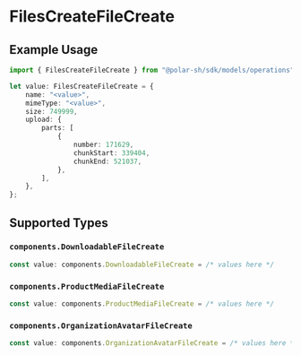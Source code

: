# FilesCreateFileCreate

## Example Usage

```typescript
import { FilesCreateFileCreate } from "@polar-sh/sdk/models/operations";

let value: FilesCreateFileCreate = {
    name: "<value>",
    mimeType: "<value>",
    size: 749999,
    upload: {
        parts: [
            {
                number: 171629,
                chunkStart: 339404,
                chunkEnd: 521037,
            },
        ],
    },
};
```

## Supported Types

### `components.DownloadableFileCreate`

```typescript
const value: components.DownloadableFileCreate = /* values here */
```

### `components.ProductMediaFileCreate`

```typescript
const value: components.ProductMediaFileCreate = /* values here */
```

### `components.OrganizationAvatarFileCreate`

```typescript
const value: components.OrganizationAvatarFileCreate = /* values here */
```

